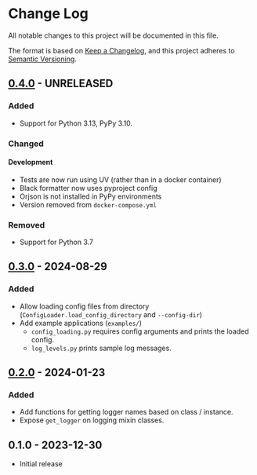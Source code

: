# Change Log

All notable changes to this project will be documented in this file.

The format is based on [Keep a Changelog](https://keepachangelog.com/en/1.1.0/),
and this project adheres to [Semantic Versioning](https://semver.org/spec/v2.0.0.html).

## [0.4.0](https://github.com/nhairs/pillar/compare/v0.3.0...v0.4.0) - UNRELEASED

### Added

- Support for Python 3.13, PyPy 3.10.

### Changed

#### Development

- Tests are now run using UV (rather than in a docker container)
- Black formatter now uses pyproject config
- Orjson is not installed in PyPy environments
- Version removed from `docker-compose.yml`


### Removed

- Support for Python 3.7


## [0.3.0](https://github.com/nhairs/pillar/compare/v0.2.0...v0.3.0) - 2024-08-29

### Added

- Allow loading config files from directory (`ConfigLoader.load_config_directory` and `--config-dir`)
- Add example applications (`examples/`)
  - `config_loading.py` requires config arguments and prints the loaded config.
  - `log_levels.py` prints sample log messages.

## [0.2.0](https://github.com/nhairs/pillar/compare/v0.1.0...v0.2.0) - 2024-01-23

### Added

- Add functions for getting logger names based on class / instance.
- Expose `get_logger` on logging mixin classes.

## 0.1.0 - 2023-12-30

- Initial release
